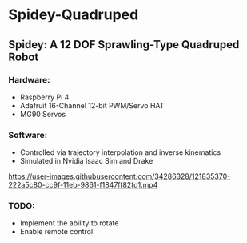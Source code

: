 # Spidey-Quadruped

## Spidey: A 12 DOF Sprawling-Type Quadruped Robot

### Hardware:
- Raspberry Pi 4
- Adafruit 16-Channel 12-bit PWM/Servo HAT
- MG90 Servos

### Software:
- Controlled via trajectory interpolation and inverse kinematics
- Simulated in Nvidia Isaac Sim and Drake

https://user-images.githubusercontent.com/34286328/121835370-222a5c80-cc9f-11eb-9861-f1847ff82fd1.mp4

### TODO:
- Implement the ability to rotate
- Enable remote control

